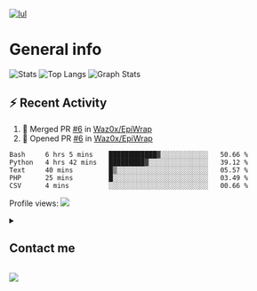 
[![lul](https://readme-typing-svg.herokuapp.com?font=futura&color=15F6F7&size=30&center=true&multiline=true&width=1500&height=150&lines=Hi%2C+i'm+R%C3%A9my+%F0%9F%91%8B;I'm+a+%F0%9F%9A%80+french+developer%F0%9F%9A%80;Actually+I'm+a+second+year+Student+at+EPITECH;%E2%AC%87%EF%B8%8F+here+is+a+rapid+overview+of+my+activity+%E2%AC%87%EF%B8%8F)](https://www.youtube.com/watch?v=iik25wqIuFo)

# General info

![Stats](https://github-readme-stats.vercel.app/api?username=Waz0x&count_private=true&theme=tokyonight&hide=stars&show_icons=true)
![Top Langs](https://github-readme-stats.vercel.app/api/top-langs/?username=Waz0x&layout=compact&theme=tokyonight)
![Graph Stats](https://activity-graph.herokuapp.com/graph?username=Waz0x&bg_color=141321&color=FF9DD9&line=FF9DD9&point=9dffc3)

## :zap: Recent Activity

<!--START_SECTION:activity-->
1. 🎉 Merged PR [#6](https://github.com/Waz0x/EpiWrap/pull/6) in [Waz0x/EpiWrap](https://github.com/Waz0x/EpiWrap)
2. 💪 Opened PR [#6](https://github.com/Waz0x/EpiWrap/pull/6) in [Waz0x/EpiWrap](https://github.com/Waz0x/EpiWrap)
<!--END_SECTION:activity-->

<!--START_SECTION:waka-->
```text
Bash     6 hrs 5 mins    ████████████▓░░░░░░░░░░░░   50.66 % 
Python   4 hrs 42 mins   █████████▓░░░░░░░░░░░░░░░   39.12 % 
Text     40 mins         █▒░░░░░░░░░░░░░░░░░░░░░░░   05.57 % 
PHP      25 mins         █░░░░░░░░░░░░░░░░░░░░░░░░   03.49 % 
CSV      4 mins          ░░░░░░░░░░░░░░░░░░░░░░░░░   00.66 % 
```
<!--END_SECTION:waka-->

Profile views: 
![](https://komarev.com/ghpvc/?username=Waz0x&color=ff69b4)

<details><summary><h2>Contact me</h2></summary>
  <p align="center">
    <a href="mailto:remy.noulin@epitech.eu"><img src="https://img.icons8.com/color/96/000000/ms-outlook.png" alt="email"/></a>
    <a href="https://www.linkedin.com/in/remynoulin/"><img src="https://img.icons8.com/color/96/000000/linkedin.png" alt="linkedin"/></a>
    <a href="https://stackoverflow.com/users/15754672/r%c3%a9my-noulin"><img src="https://img.icons8.com/color/96/000000/stackoverflow.png" alt="stackoverflow"/></a>
    <a href="https://hub.docker.com/u/waz0x"><img src="https://img.icons8.com/color/96/000000/docker.png" alt="docker"/></a>
    <a href="https://discord.com/users/606758395583922176"><img src="https://img.icons8.com/color/96/000000/discord-logo.png" alt="discord"/></a>
  </p>
</details>

![](https://hit.yhype.me/github/profile?user_id=72010287)
